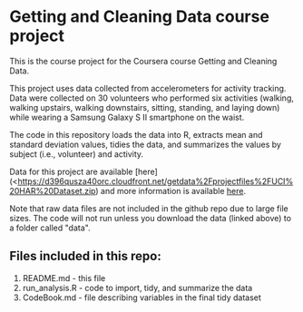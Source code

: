 # Getting and Cleaning Data course project

This is the course project for the Coursera course Getting and Cleaning Data.

This project uses data collected from accelerometers for activity tracking. Data were collected on 30 volunteers who performed six activities (walking, walking upstairs, walking downstairs, sitting, standing, and laying down) while wearing a Samsung Galaxy S II smartphone on the waist.

The code in this repository loads the data into R, extracts mean and standard deviation values, tidies the data, and summarizes the values by subject (i.e., volunteer) and activity.

Data for this project are available [here](<https://d396qusza40orc.cloudfront.net/getdata%2Fprojectfiles%2FUCI%20HAR%20Dataset.zip) and more information is available [here](http://archive.ics.uci.edu/ml/datasets/Human+Activity+Recognition+Using+Smartphones).

Note that raw data files are not included in the github repo due to large file sizes. The code will not run unless you download the data (linked above) to a folder called "data".

## Files included in this repo:
1. README.md - this file
2. run_analysis.R - code to import, tidy, and summarize the data
3. CodeBook.md - file describing variables in the final tidy dataset